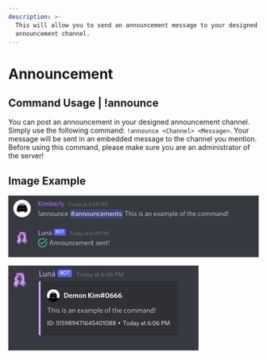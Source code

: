 ```yaml
---
description: >-
  This will allow you to send an announcement message to your designed
  announcement channel.
---
```


# Announcement

## Command Usage \| !announce

You can post an announcement in your designed announcement channel. Simply use the following command: `!announce <Channel> <Message>`. Your message will be sent in an embedded message to the channel you mention. Before using this command, please make sure you are an administrator of the server!

## Image Example

![](../../.gitbook/assets/image%20%285%29.png)

![](../../.gitbook/assets/image%20%284%29.png)

